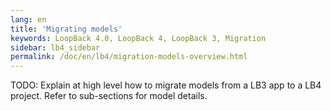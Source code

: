 ```yaml
---
lang: en
title: 'Migrating models'
keywords: LoopBack 4.0, LoopBack 4, LoopBack 3, Migration
sidebar: lb4_sidebar
permalink: /doc/en/lb4/migration-models-overview.html
---
```


TODO: Explain at high level how to migrate models from a LB3 app to a LB4
project. Refer to sub-sections for model details.
